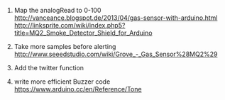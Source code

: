 1. Map the analogRead to 0-100
http://vanceance.blogspot.de/2013/04/gas-sensor-with-arduino.html
http://linksprite.com/wiki/index.php5?title=MQ2_Smoke_Detector_Shield_for_Arduino

2. Take more samples before alerting
http://www.seeedstudio.com/wiki/Grove_-_Gas_Sensor%28MQ2%29

3. Add the twitter function

4. write more efficient Buzzer code
https://www.arduino.cc/en/Reference/Tone
